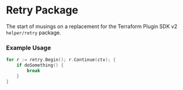 # Retry Package

The start of musings on a replacement for the Terraform Plugin SDK v2 `helper/retry` package.

### Example Usage

```go
for r := retry.Begin(); r.Continue(ctx); {
    if doSomething() {
        break
    }
}
```
